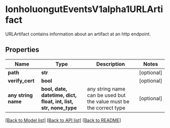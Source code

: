# IonholuongutEventsV1alpha1URLArtifact

URLArtifact contains information about an artifact at an http endpoint.

## Properties
Name | Type | Description | Notes
------------ | ------------- | ------------- | -------------
**path** | **str** |  | [optional] 
**verify_cert** | **bool** |  | [optional] 
**any string name** | **bool, date, datetime, dict, float, int, list, str, none_type** | any string name can be used but the value must be the correct type | [optional]

[[Back to Model list]](../README.md#documentation-for-models) [[Back to API list]](../README.md#documentation-for-api-endpoints) [[Back to README]](../README.md)


